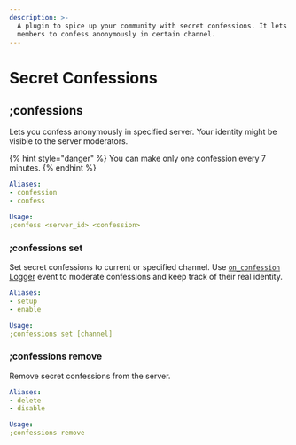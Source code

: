 ```yaml
---
description: >-
  A plugin to spice up your community with secret confessions. It lets the
  members to confess anonymously in certain channel.
---
```


# Secret Confessions

## ;confessions

Lets you confess anonymously in specified server. Your identity might be visible to the server moderators.

{% hint style="danger" %}
You can make only one confession every 7 minutes.
{% endhint %}

```yaml
Aliases:
- confession
- confess

Usage:
;confess <server_id> <confession>
```

### ;confessions set

Set secret confessions to current or specified channel. Use [`on_confession` Logger](../moderation/logger.md) event to moderate confessions and keep track of their real identity.

```yaml
Aliases:
- setup
- enable

Usage:
;confessions set [channel]
```

### ;confessions remove

Remove secret confessions from the server.

```yaml
Aliases:
- delete
- disable

Usage:
;confessions remove
```

